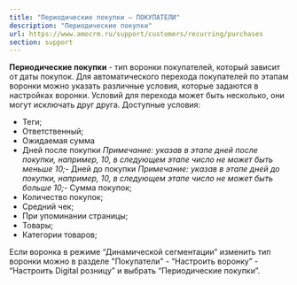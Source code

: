 ```yaml
---
title: "Периодические покупки — ПОКУПАТЕЛИ"
description: "Периодические покупки"
url: https://www.amocrm.ru/support/customers/recurring/purchases
section: support
---
```


**Периодические покупки** - тип воронки покупателей, который зависит от даты покупок. Для автоматического перехода покупателей по этапам воронки можно указать различные условия, которые задаются в настройках воронки. Условий для перехода может быть несколько, они могут исключать друг друга. Доступные условия:

- Теги;
- Ответственный;
- Ожидаемая сумма
- Дней после покупки
*Примечание: указав в этапе дней после покупки, например, 10, в следующем этапе число не может быть меньше 10;*- Дней до покупки
*Примечание: указав в этапе дней до покупки, например, 10, в следующем этапе число не может быть больше 10;*- Сумма покупок;
- Количество покупок;
- Средний чек;
- При упоминании страницы;
- Товары;
- Категории товаров;

Если воронка в режиме “Динамической сегментации” изменить тип воронки можно в разделе "Покупатели" - “Настроить воронку” - “Настроить Digital розницу” и выбрать “Периодические покупки”.